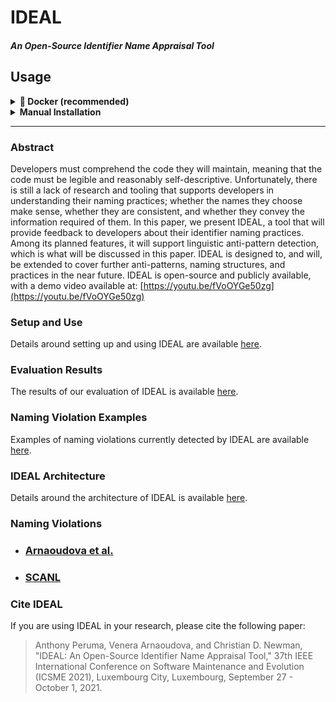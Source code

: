 # IDEAL

#### _An Open-Source Identifier Name Appraisal Tool_

## Usage

<details>
	<summary><b> 🔵 Docker (recommended)</b></summary>
	<br><b>🚧🚧🚧 IMPORTANT</b>: Currently through the Dockerfile you will only be able to run tests. <br> 
	<br>
	<ol>
		<li>Clone the repo</li>
		<li>
		Build the Dockerfile<br>
		<code>docker build . -t ideal</code>
		</li>
		<li>
		Run the Dockerfile<br>
		<code>docker run -it ideal</code><br>
    <b>Optionally</b>, you can mount the root folder when running the container to use files from the host directly in the container with the following command (assumed to be run from the root project folder):<br>
      <code>docker run -v ./:/app/ -it ideal</code>
    </li>
    </ol>
  This ensures all the required executables and dependencies are installed, and runs unit and integration tests inside the container.<br>
  The image is also available on DockerHub <a href="https://hub.docker.com/r/xrenegade100/ideal">at this link</a>.
</details>
<details>
  <summary><b>Manual Installation</b></summary>
  <a href="./documentation/IDEAL/SetupAndUse.md">Here</a> you can find some detailed instructions on how to setup and run the software.
</details>
<hr>

### Abstract

Developers must comprehend the code they will maintain, meaning that the code must be legible and reasonably
self-descriptive. Unfortunately, there is still a lack of research and tooling that supports developers in understanding
their naming practices; whether the names they choose make sense, whether they are consistent, and whether they convey
the information required of them. In this paper, we present IDEAL, a tool that will provide feedback to developers about
their identifier naming practices. Among its planned features, it will support linguistic anti-pattern detection, which
is what will be discussed in this paper. IDEAL is designed to, and will, be extended to cover further anti-patterns,
naming structures, and practices in the near future. IDEAL is open-source and publicly available, with a demo video
available at: [https://youtu.be/fVoOYGe50zg](https://youtu.be/fVoOYGe50zg)

### Setup and Use

Details around setting up and using IDEAL are available [here](documentation/IDEAL/SetupAndUse.md).

### Evaluation Results

The results of our evaluation of IDEAL is available [here](https://drive.google.com/drive/folders/183J3_4xIdA3Xy762ryLrr0MVJbD5Oz8D).

### Naming Violation Examples

Examples of naming violations currently detected by IDEAL are available [here](documentation/IDEAL/NamingViolationExamples.md).

### IDEAL Architecture

Details around the architecture of IDEAL is available [here](documentation/IDEAL/Architecture.md).

### Naming Violations

-   ### [Arnaoudova et al.](documentaion/IDEAL/AntiPatternRules_Arnaoudova.md)
-   ### [SCANL](documentaion/IDEAL/AntiPatternRules_SCANL.md)

### Cite IDEAL

If you are using IDEAL in your research, please cite the following paper:

> Anthony Peruma, Venera Arnaoudova, and Christian D. Newman, "IDEAL: An Open-Source Identifier Name Appraisal Tool," 37th IEEE International Conference on Software Maintenance and Evolution (ICSME 2021), Luxembourg City, Luxembourg, September 27 - October 1, 2021.
